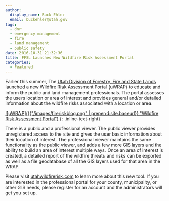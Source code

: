 ```yaml
---
author:
  display_name: Buck Ehler
  email: buckehler@utah.gov
tags:
  - dnr
  - emergency management
  - fire
  - land management
  - public safety
date: 2016-10-31 21:32:36
title: FFSL Launches New Wildfire Risk Assessment Portal
categories:
  - Featured
---
```


Earlier this summer, The [Utah Division of Forestry, Fire and State Lands](http://www.ffsl.utah.gov/) launched a new Wildfire Risk Assessment Portal (uWRAP) to educate and inform the public and land management professionals. The portal assesses the users location or area of interest and provides general and/or detailed information about the wildfire risks associated with a location or area.

[![uWRAP]({{"/images/fireriskblog.png" | prepend:site.baseurl}} "Wildfire Risk Assessment Portal")](https://www.utahwildfirerisk.com/)
{: .inline-text-right}

There is a public and a professional viewer. The public viewer provides unregistered access to the site and gives the user basic information about their location of interest. The professional viewer maintains the same functionality as the public viewer, and adds a few more GIS layers and the ability to build an area of interest multiple ways. Once an area of interest is created, a detailed report of the wildfire threats and risks can be exported as well as a file geodatabase of all the GIS layers used for that area in the WRAP.

Please visit [utahwildfirerisk.com](http://utahwildfirerisk.com) to learn more about this new tool. If you are interested in the professional portal for your county, municipality, or other GIS needs, please register for an account and the administrators will get you set up.
